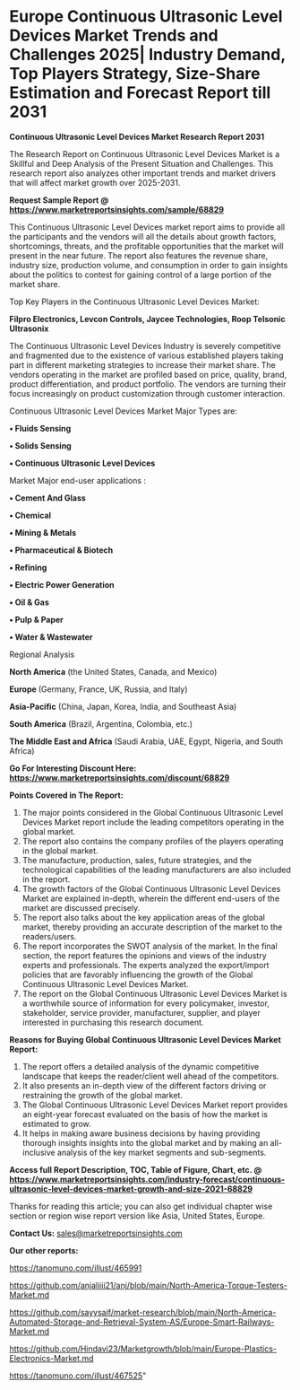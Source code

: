 # Europe Continuous Ultrasonic Level Devices Market Trends and Challenges 2025| Industry Demand, Top Players Strategy, Size-Share Estimation and Forecast Report till 2031

<strong>Continuous Ultrasonic Level Devices Market Research Report 2031</strong>

The Research Report on Continuous Ultrasonic Level Devices Market is a Skillful and Deep Analysis of the Present Situation and Challenges. This research report also analyzes other important trends and market drivers that will affect market growth over 2025-2031.

<strong>Request Sample Report @ <a href=https://www.marketreportsinsights.com/sample/68829>https://www.marketreportsinsights.com/sample/68829</a></strong>

This Continuous Ultrasonic Level Devices market report aims to provide all the participants and the vendors will all the details about growth factors, shortcomings, threats, and the profitable opportunities that the market will present in the near future. The report also features the revenue share, industry size, production volume, and consumption in order to gain insights about the politics to contest for gaining control of a large portion of the market share.

Top Key Players in the Continuous Ultrasonic Level Devices Market:

<strong>Filpro Electronics, Levcon Controls, Jaycee Technologies, Roop Telsonic Ultrasonix</strong>

The Continuous Ultrasonic Level Devices Industry is severely competitive and fragmented due to the existence of various established players taking part in different marketing strategies to increase their market share. The vendors operating in the market are profiled based on price, quality, brand, product differentiation, and product portfolio. The vendors are turning their focus increasingly on product customization through customer interaction.

Continuous Ultrasonic Level Devices Market Major Types are:

<strong>• Fluids Sensing

• Solids Sensing

• Continuous Ultrasonic Level Devices</strong>

Market Major end-user applications :

<strong>• Cement And Glass

• Chemical

• Mining & Metals

• Pharmaceutical & Biotech

• Refining

• Electric Power Generation

• Oil & Gas

• Pulp & Paper

• Water & Wastewater</strong>

Regional Analysis

</u><strong><b>North America</b></strong> (the United States, Canada, and Mexico)

<strong><b>Europe </b></strong>(Germany, France, UK, Russia, and Italy)

<strong><b>Asia-Pacific</b></strong> (China, Japan, Korea, India, and Southeast Asia)

<strong><b>South America</b></strong> (Brazil, Argentina, Colombia, etc.)

<strong><b>The Middle East and Africa</b></strong> (Saudi Arabia, UAE, Egypt, Nigeria, and South Africa)

<strong>Go For Interesting Discount Here: <a href=https://www.marketreportsinsights.com/discount/68829>https://www.marketreportsinsights.com/discount/68829</a></strong>

<strong>Points Covered in The Report:</strong>
<ol>
  <li>The major points considered in the Global Continuous Ultrasonic Level Devices Market report include the leading competitors operating in the global market.</li>
  <li>The report also contains the company profiles of the players operating in the global market.</li>
  <li>The manufacture, production, sales, future strategies, and the technological capabilities of the leading manufacturers are also included in the report.</li>
  <li>The growth factors of the Global Continuous Ultrasonic Level Devices Market are explained in-depth, wherein the different end-users of the market are discussed precisely.</li>
  <li>The report also talks about the key application areas of the global market, thereby providing an accurate description of the market to the readers/users.</li>
  <li>The report incorporates the SWOT analysis of the market. In the final section, the report features the opinions and views of the industry experts and professionals. The experts analyzed the export/import policies that are favorably influencing the growth of the Global Continuous Ultrasonic Level Devices Market.</li>
  <li>The report on the Global Continuous Ultrasonic Level Devices Market is a worthwhile source of information for every policymaker, investor, stakeholder, service provider, manufacturer, supplier, and player interested in purchasing this research document.</li>
</ol>
<strong>Reasons for Buying Global Continuous Ultrasonic Level Devices Market Report:</strong>

<ol>
  <li>The report offers a detailed analysis of the dynamic competitive landscape that keeps the reader/client well ahead of the competitors.</li>
  <li>It also presents an in-depth view of the different factors driving or restraining the growth of the global market.</li>
  <li>The Global Continuous Ultrasonic Level Devices Market report provides an eight-year forecast evaluated on the basis of how the market is estimated to grow.</li>
  <li>It helps in making aware business decisions by having providing thorough insights insights into the global market and by making an all-inclusive analysis of the key market segments and sub-segments.</li>
</ol>
<strong>Access full Report Description, TOC, Table of Figure, Chart, etc. @ <a href=https://www.marketreportsinsights.com/industry-forecast/continuous-ultrasonic-level-devices-market-growth-and-size-2021-68829>https://www.marketreportsinsights.com/industry-forecast/continuous-ultrasonic-level-devices-market-growth-and-size-2021-68829</a></strong>


Thanks for reading this article; you can also get individual chapter wise section or region wise report version like Asia, United States, Europe.

<strong>Contact Us:</strong>
sales@marketreportsinsights.com

<strong>Our other reports:</strong>

<a href=https://tanomuno.com/illust/465991>https://tanomuno.com/illust/465991</a>

<a href=https://github.com/anjaliiii21/anj/blob/main/North-America-Torque-Testers-Market.md>https://github.com/anjaliiii21/anj/blob/main/North-America-Torque-Testers-Market.md</a>

<a href=https://github.com/sayysaif/market-research/blob/main/North-America-Automated-Storage-and-Retrieval-System-AS/Europe-Smart-Railways-Market.md>https://github.com/sayysaif/market-research/blob/main/North-America-Automated-Storage-and-Retrieval-System-AS/Europe-Smart-Railways-Market.md</a>

<a href=https://github.com/Hindavi23/Marketgrowth/blob/main/Europe-Plastics-Electronics-Market.md>https://github.com/Hindavi23/Marketgrowth/blob/main/Europe-Plastics-Electronics-Market.md</a>

<a href=https://tanomuno.com/illust/467525>https://tanomuno.com/illust/467525</a>"
